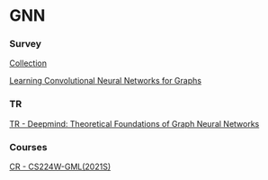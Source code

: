 # GNN

### Survey

[Collection](https://mp.weixin.qq.com/s?__biz=MzIzMjQyNzQ5MA==&mid=2247546444&idx=1&sn=fe81c4083bb6dd31d83a1c3763b5bbe9&chksm=e8976cc1dfe0e5d7f96ce65a60b120e7392ca9322a278cb5ccf042fa77fcf52fcca0c535ff02&mpshare=1&scene=24&srcid=0320G3mHmFbUPxLqW5njpJAT&sharer_sharetime=1616250727599&sharer_shareid=d83a9486063ac231dfde82323ca7dc67&exportkey=AROQRw7KDylsFucA2QlXfdw%3D&pass_ticket=FGICLXX1hGltNGrN%2BVm3hD0YNETP2ujITYEefo%2Fe9ZXokPM1h3yZ1B8aspqiG2Y6&wx_header=0#rd)

[Learning Convolutional Neural Networks for Graphs](http://proceedings.mlr.press/v48/niepert16.pdf)

### TR

[TR - Deepmind: Theoretical Foundations of Graph Neural Networks](https://petar-v.com/talks/GNN-Wednesday.pdf)

### Courses

[CR - CS224W-GML(2021S)](https://mp.weixin.qq.com/s?__biz=MzUyNzcyNzE0Mg==&mid=2247500163&idx=1&sn=f6d9b0e9f2d7467274136ca5940d63f8&chksm=fa79aecacd0e27dc9dc2951d69b5c40b3d2113dffe88e6912fb41662e9a37d151e6d6b2abaa4&mpshare=1&scene=24&srcid=0425Z3k3w2WA6sTqoew0ortw&sharer_sharetime=1619335374988&sharer_shareid=d83a9486063ac231dfde82323ca7dc67&exportkey=AegJ8J9eTgBihtQspmLAKNE%3D&pass_ticket=FGICLXX1hGltNGrN%2BVm3hD0YNETP2ujITYEefo%2Fe9ZXokPM1h3yZ1B8aspqiG2Y6&wx_header=0#rd)

